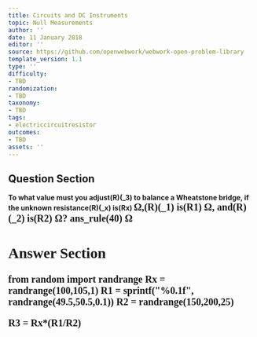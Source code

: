 ```yaml
---
title: Circuits and DC Instruments
topic: Null Measurements
author: ''
date: 11 January 2018
editor: ''
source: https://github.com/openwebwork/webwork-open-problem-library
template_version: 1.1
type: ''
difficulty:
- TBD
randomization:
- TBD
taxonomy:
- TBD
tags:
- electriccircuitresistor
outcomes:
- TBD
assets: ''
---
```


## Question Section 

<b>
To what value must you adjust(R)(_3) to balance a Wheatstone bridge, if the unknown resistance(R)(_x) is(Rx) <span style="font-family: 'Times'; font-size: 20px";>&Omega;<span>,(R)(_1) is(R1) <span style="font-family: 'Times'; font-size: 20px";>&Omega;<span>, and(R)(_2) is(R2) <span style="font-family: 'Times'; font-size: 20px";>&Omega;<span>?
ans_rule(40) <span style="font-family: 'Times'; font-size: 20px";>&Omega;<span>



## Answer Section

from random import randrange
Rx = randrange(100,105,1)
R1 = sprintf("%0.1f", randrange(49.5,50.5,0.1))
R2 = randrange(150,200,25)

R3 = Rx*(R1/R2)